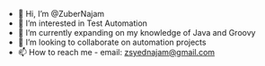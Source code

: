 - 👋 Hi, I’m @ZuberNajam
- 👀 I’m interested in Test Automation
- 🌱 I’m currently expanding on my knowledge of Java and Groovy
- 💞️ I’m looking to collaborate on automation projects
- 📫 How to reach me - email: zsyednajam@gmail.com

<!---
ZuberNajam/ZuberNajam is a ✨ special ✨ repository because its `README.md` (this file) appears on your GitHub profile.
You can click the Preview link to take a look at your changes.
--->
